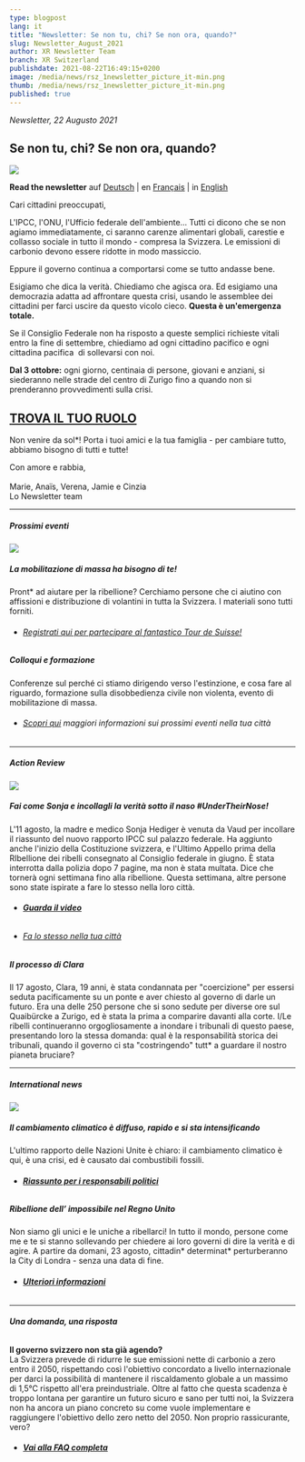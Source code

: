 ```yaml
---
type: blogpost
lang: it
title: "Newsletter: Se non tu, chi? Se non ora, quando?"
slug: Newsletter_August_2021
author: XR Newsletter Team
branch: XR Switzerland
publishdate: 2021-08-22T16:49:15+0200
image: /media/news/rsz_1newsletter_picture_it-min.png
thumb: /media/news/rsz_1newsletter_picture_it-min.png
published: true
---
```

*Newsletter, 22 Augusto 2021*

## **Se non tu, chi? Se non ora, quando?**

![](/media/rsz_1newsletter_picture_it-min.png)

**Read the newsletter** auf [Deutsch](https://www.xrebellion.ch/news/newsletter_august_2021/) | en [Français](https://www.xrebellion.ch/fr/news/newsletter_august_2021/) | in [English](https://www.xrebellion.ch/en/news/newsletter_august_2021/)

Cari cittadini preoccupati,

L'IPCC, l'ONU, l'Ufficio federale dell'ambiente... Tutti ci dicono che se non agiamo immediatamente, ci saranno carenze alimentari globali, carestie e collasso sociale in tutto il mondo - compresa la Svizzera. Le emissioni di carbonio devono essere ridotte in modo massiccio.

Eppure il governo continua a comportarsi come se tutto andasse bene. 

Esigiamo che dica la verità. Chiediamo che agisca ora. Ed esigiamo una democrazia adatta ad affrontare questa crisi, usando le assemblee dei cittadini per farci uscire da questo vicolo cieco. **Questa è un'emergenza totale.**

Se il Consiglio Federale non ha risposto a queste semplici richieste vitali entro la fine di settembre, chiediamo ad ogni cittadino pacifico e ogni cittadina pacifica  di sollevarsi con noi.

**Dal 3 ottobre:** ogni giorno, centinaia di persone, giovani e anziani, si siederanno nelle strade del centro di Zurigo fino a quando non si prenderanno provvedimenti sulla crisi.

## **[TROVA IL TUO RUOLO](https://actionnetwork.org/forms/sign-up-for-the-rebellion-it?link_id=11&can_id=f5ff39a52a10cfb3ba21db1bd7808671&source=email-if-not-you-who-if-not-now-when&email_referrer=email_1265691&email_subject=if-not-you-who-if-not-now-when)**

Non venire da sol*! Porta i tuoi amici e la tua famiglia - per cambiare tutto, abbiamo bisogno di tutti e tutte! 

Con amore e rabbia,\
\
Marie, Anaïs, Verena, Jamie e Cinzia\
Lo Newsletter team

- - -

##### **Prossimi eventi**

![](/media/rsz_tour_de_suisse_fr.png)

##### **La mobilitazione di massa ha bisogno di te!**

Pront* ad aiutare per la ribellione? Cerchiamo persone che ci aiutino con affissioni e distribuzione di volantini in tutta la Svizzera. I materiali sono tutti forniti.

* ###### [Registrati qui per partecipare al fantastico Tour de Suisse!](https://www.xrebellion.ch/de/act/events/tour-de-suisse/)

##### **Colloqui e formazione**

Conferenze sul perché ci stiamo dirigendo verso l'estinzione, e cosa fare al riguardo, formazione sulla disobbedienza civile non violenta, evento di mobilitazione di massa. 

* ###### [Scopri qui](https://www.xrebellion.ch/de/act/events/) maggiori informazioni sui prossimi eventi nella tua città

- - -

##### **Action Review**

![](/media/rsz_dscf9623-min.png)

##### **Fai come Sonja e incollagli la verità sotto il naso #UnderTheirNose!**

L'11 agosto, la madre e medico Sonja Hediger è venuta da Vaud per incollare il riassunto del nuovo rapporto IPCC sul palazzo federale. Ha aggiunto anche l'inizio della Costituzione svizzera, e l'Ultimo Appello prima della RIbellione dei ribelli consegnato al Consiglio federale in giugno. È stata interrotta dalla polizia dopo 7 pagine, ma non è stata multata. Dice che tornerà ogni settimana fino alla ribellione. Questa settimana, altre persone sono state ispirate a fare lo stesso nella loro città. 

* ###### **[Guarda il video](https://www.facebook.com/XRSwitzerland/videos/173493621516933)**
* ###### [Fa lo stesso nella tua città](https://drive.google.com/drive/folders/1O6doYNia9PjdZgFdY8Z2cV4co240s4-A)

##### **Il processo di Clara**

Il 17 agosto, Clara, 19 anni, è stata condannata per "coercizione" per essersi seduta pacificamente su un ponte e aver chiesto al governo di darle un futuro. Era una delle 250 persone che si sono sedute per diverse ore sul Quaibürcke a Zurigo, ed è stata la prima a comparire davanti alla corte. I/Le ribelli continueranno orgogliosamente a inondare i tribunali di questo paese, presentando loro la stessa domanda: qual è la responsabilità storica dei tribunali, quando il governo ci sta "costringendo" tutt* a guardare il nostro pianeta bruciare?

- - -

##### **International news**

![](/media/the-truth-video-overlay-2000x1025-c-center.jpeg)

##### **Il cambiamento climatico è diffuso, rapido e si sta intensificando**

L'ultimo rapporto delle Nazioni Unite è chiaro: il cambiamento climatico è qui, è una crisi, ed è causato dai combustibili fossili.

* ###### **[Riassunto per i responsabili politici](https://www.ipcc.ch/report/ar6/wg1/downloads/report/IPCC_AR6_WGI_SPM.pdf)**

##### **Ribellione dell’ impossibile nel Regno Unito**

Non siamo gli unici e le uniche a ribellarci! In tutto il mondo, persone come me e te si stanno sollevando per chiedere ai loro governi di dire la verità e di agire. A partire da domani, 23 agosto, cittadin\* determinat\* perturberanno  la City di Londra - senza una data di fine.

* ###### **[Ulteriori informazioni](https://extinctionrebellion.uk/next-uk-rebellion/)**

- - -

###### **Una domanda, una risposta**

**Il governo svizzero non sta già agendo?**\
La Svizzera prevede di ridurre le sue emissioni nette di carbonio a zero entro il 2050, rispettando così l'obiettivo concordato a livello internazionale per darci la possibilità di mantenere il riscaldamento globale a un massimo di 1,5°C rispetto all'era preindustriale. Oltre al fatto che questa scadenza è troppo lontana per garantire un futuro sicuro e sano per tutti noi, la Svizzera non ha ancora un piano concreto su come vuole implementare e raggiungere l'obiettivo dello zero netto del 2050. Non proprio rassicurante, vero?

* ###### **[Vai alla FAQ completa](https://www.xrebellion.ch/it/about/faq/)**